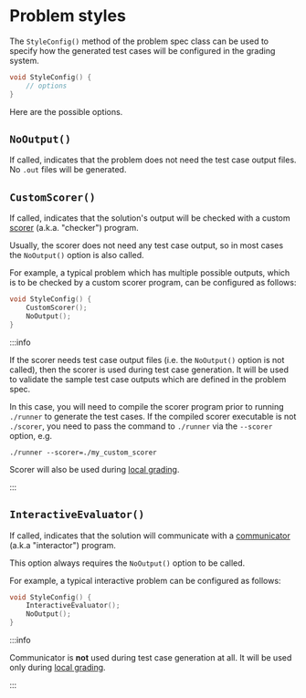 # Problem styles

The `StyleConfig()` method of the problem spec class can be used to specify how the generated test cases will be configured in the grading system.

```cpp
void StyleConfig() {
    // options
}
```

Here are the possible options.

## `NoOutput()`

If called, indicates that the problem does not need the test case output files. No `.out` files will be generated.

## `CustomScorer()`

If called, indicates that the solution's output will be checked with a custom [scorer](../api/helper#scorer) (a.k.a. "checker") program.

Usually, the scorer does not need any test case output, so in most cases the `NoOutput()` option is also called.

For example, a typical problem which has multiple possible outputs, which is to be checked by a custom scorer program, can be configured as follows:

```cpp
void StyleConfig() {
    CustomScorer();
    NoOutput();
}
```

:::info

If the scorer needs test case output files (i.e. the `NoOutput()` option is not called), then the scorer is used during test case generation. It will be used to validate the sample test case outputs which are defined in the problem spec.

In this case, you will need to compile the scorer program prior to running `./runner` to generate the test cases. If the compiled scorer executable is not `./scorer`, you need to pass the command to `./runner` via the `--scorer` option, e.g.

```
./runner --scorer=./my_custom_scorer
```

Scorer will also be used during [local grading](./grading).

:::

## `InteractiveEvaluator()`

If called, indicates that the solution will communicate with a [communicator](../api/helper#communicator) (a.k.a "interactor") program.

This option always requires the `NoOutput()` option to be called.

For example, a typical interactive problem can be configured as follows:

```cpp
void StyleConfig() {
    InteractiveEvaluator();
    NoOutput();
}
```

:::info

Communicator is **not** used during test case generation at all. It will be used only during [local grading](./grading).

:::
